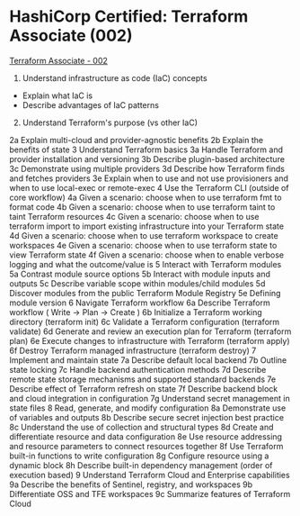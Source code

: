 # HashiCorp Certified: Terraform Associate (002)

[Terraform Associate - 002](https://www.hashicorp.com/certification/terraform-associate)

1. Understand infrastructure as code (IaC) concepts
- Explain what IaC is
- Describe advantages of IaC patterns
2. Understand Terraform's purpose (vs other IaC)

2a	Explain multi-cloud and provider-agnostic benefits
2b	Explain the benefits of state
3	Understand Terraform basics
3a	Handle Terraform and provider installation and versioning
3b	Describe plugin-based architecture
3c	Demonstrate using multiple providers
3d	Describe how Terraform finds and fetches providers
3e	Explain when to use and not use provisioners and when to use local-exec or remote-exec
4	Use the Terraform CLI (outside of core workflow)
4a	Given a scenario: choose when to use terraform fmt to format code
4b	Given a scenario: choose when to use terraform taint to taint Terraform resources
4c	Given a scenario: choose when to use terraform import to import existing infrastructure into your Terraform state
4d	Given a scenario: choose when to use terraform workspace to create workspaces
4e	Given a scenario: choose when to use terraform state to view Terraform state
4f	Given a scenario: choose when to enable verbose logging and what the outcome/value is
5	Interact with Terraform modules
5a	Contrast module source options
5b	Interact with module inputs and outputs
5c	Describe variable scope within modules/child modules
5d	Discover modules from the public Terraform Module Registry
5e	Defining module version
6	Navigate Terraform workflow
6a	Describe Terraform workflow ( Write -> Plan -> Create )
6b	Initialize a Terraform working directory (terraform init)
6c	Validate a Terraform configuration (terraform validate)
6d	Generate and review an execution plan for Terraform (terraform plan)
6e	Execute changes to infrastructure with Terraform (terraform apply)
6f	Destroy Terraform managed infrastructure (terraform destroy)
7	Implement and maintain state
7a	Describe default local backend
7b	Outline state locking
7c	Handle backend authentication methods
7d	Describe remote state storage mechanisms and supported standard backends
7e	Describe effect of Terraform refresh on state
7f	Describe backend block and cloud integration in configuration
7g	Understand secret management in state files
8	Read, generate, and modify configuration
8a	Demonstrate use of variables and outputs
8b	Describe secure secret injection best practice
8c	Understand the use of collection and structural types
8d	Create and differentiate resource and data configuration
8e	Use resource addressing and resource parameters to connect resources together
8f	Use Terraform built-in functions to write configuration
8g	Configure resource using a dynamic block
8h	Describe built-in dependency management (order of execution based)
9	Understand Terraform Cloud and Enterprise capabilities
9a	Describe the benefits of Sentinel, registry, and workspaces
9b	Differentiate OSS and TFE workspaces
9c	Summarize features of Terraform Cloud